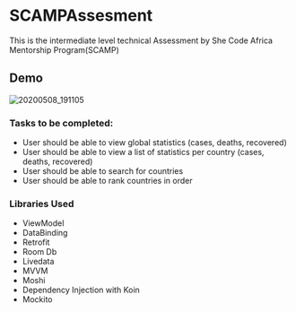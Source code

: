 # SCAMPAssesment
This is the intermediate level technical Assessment by She Code Africa Mentorship Program(SCAMP)

## Demo
![20200508_191105](https://user-images.githubusercontent.com/40742916/81425611-9ae7ec80-9160-11ea-9177-dae8d6b8db91.gif)

### Tasks to be completed:
- User should be able to view global statistics (cases, deaths, recovered)
- User should be able to view a list of statistics per country (cases, deaths, recovered)
- User should be able to search for countries
- User should be able to rank countries in order

### Libraries Used
- ViewModel
- DataBinding
- Retrofit
- Room Db
- Livedata
- MVVM
- Moshi
- Dependency Injection with Koin
- Mockito
